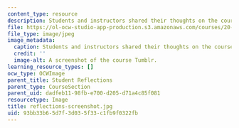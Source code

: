 ```yaml
---
content_type: resource
description: Students and instructors shared their thoughts on the course blog.
file: https://ol-ocw-studio-app-production.s3.amazonaws.com/courses/20-219-becoming-the-next-bill-nye-writing-and-hosting-the-educational-show-january-iap-2015/93bb33b65d7f3d035f33c1fb9f0322fb_reflections-screenshot.jpg
file_type: image/jpeg
image_metadata:
  caption: Students and instructors shared their thoughts on the course blog.
  credit: ''
  image-alt: A screenshot of the course Tumblr.
learning_resource_types: []
ocw_type: OCWImage
parent_title: Student Reflections
parent_type: CourseSection
parent_uid: dadfeb11-98fb-e700-d205-d71a4c85f081
resourcetype: Image
title: reflections-screenshot.jpg
uid: 93bb33b6-5d7f-3d03-5f33-c1fb9f0322fb
---
```

